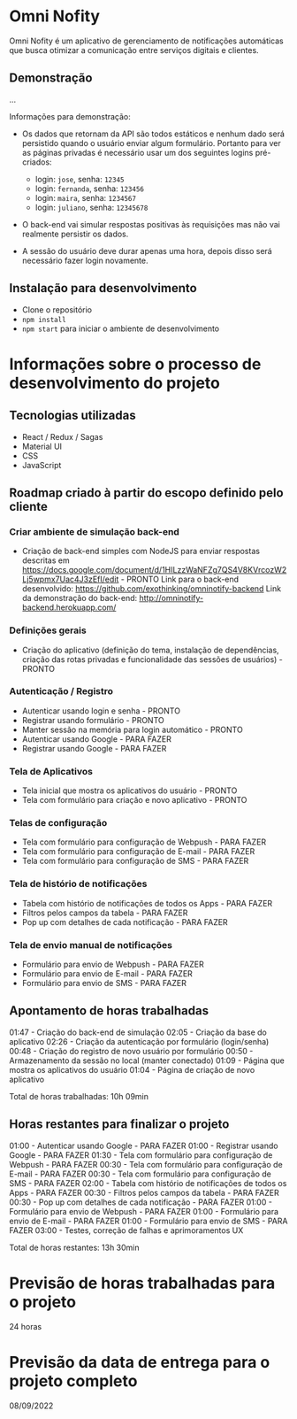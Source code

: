 # Omni Nofity

Omni Nofity é um aplicativo de gerenciamento de notificações automáticas que busca otimizar a comunicação entre serviços digitais e clientes.

## Demonstração
...

Informações para demonstração:

- Os dados que retornam da API são todos estáticos e nenhum dado será persistido quando o usuário enviar algum formulário. Portanto para ver as páginas privadas é necessário usar um dos seguintes logins pré-criados: 
  - login: `jose`, senha: `12345`
  - login: `fernanda`, senha: `123456`
  - login: `maira`, senha: `1234567`
  - login: `juliano`, senha: `12345678`

- O back-end vai simular respostas positivas às requisições mas não vai realmente persistir os dados.
- A sessão do usuário deve durar apenas uma hora, depois disso será necessário fazer login novamente.

## Instalação para desenvolvimento
- Clone o repositório
- `npm install`
- `npm start` para iniciar o ambiente de desenvolvimento

# Informações sobre o processo de desenvolvimento do projeto

## Tecnologias utilizadas
- React / Redux / Sagas
- Material UI
- CSS
- JavaScript
  
## Roadmap criado à partir do escopo definido pelo cliente
### Criar ambiente de simulação back-end
  * Criação de back-end simples com NodeJS para enviar respostas descritas em https://docs.google.com/document/d/1HILzzWaNFZg7QS4V8KVrcozW2Lj5wpmx7Uac4J3zEfI/edit - PRONTO
Link para o back-end desenvolvido: https://github.com/exothinking/omninotify-backend
Link da demonstração do back-end: http://omninotify-backend.herokuapp.com/

### Definições gerais
  * Criação do aplicativo (definição do tema, instalação de dependências, criação das rotas privadas e funcionalidade das sessões de usuários) - PRONTO

### Autenticação / Registro
  * Autenticar usando login e senha - PRONTO
  * Registrar usando formulário - PRONTO
  * Manter sessão na memória para login automático - PRONTO
  * Autenticar usando Google - PARA FAZER
  * Registrar usando Google - PARA FAZER

### Tela de Aplicativos
  * Tela inicial que mostra os aplicativos do usuário - PRONTO
  * Tela com formulário para criação e novo aplicativo - PRONTO

### Telas de configuração
  * Tela com formulário para configuração de Webpush - PARA FAZER
  * Tela com formulário para configuração de E-mail - PARA FAZER
  * Tela com formulário para configuração de SMS - PARA FAZER

### Tela de histório de notificações
  * Tabela com histório de notificações de todos os Apps - PARA FAZER
  * Filtros pelos campos da tabela - PARA FAZER
  * Pop up com detalhes de cada notificação - PARA FAZER

### Tela de envio manual de notificações
  * Formulário para envio de Webpush - PARA FAZER
  * Formulário para envio de E-mail - PARA FAZER
  * Formulário para envio de SMS - PARA FAZER

## Apontamento de horas trabalhadas
01:47 - Criação do back-end de simulação
02:05 - Criação da base do aplicativo
02:26 - Criação da autenticação por formulário (login/senha)
00:48 - Criação do registro de novo usuário por formulário
00:50 - Armazenamento da sessão no local (manter conectado)
01:09 - Página que mostra os aplicativos do usuário
01:04 - Página de criação de novo aplicativo

Total de horas trabalhadas: 10h 09min

## Horas restantes para finalizar o projeto
01:00 - Autenticar usando Google - PARA FAZER
01:00 - Registrar usando Google - PARA FAZER
01:30 - Tela com formulário para configuração de Webpush - PARA FAZER
00:30 - Tela com formulário para configuração de E-mail - PARA FAZER
00:30 - Tela com formulário para configuração de SMS - PARA FAZER
02:00 - Tabela com histório de notificações de todos os Apps - PARA FAZER
00:30 - Filtros pelos campos da tabela - PARA FAZER
00:30 - Pop up com detalhes de cada notificação - PARA FAZER
01:00 - Formulário para envio de Webpush - PARA FAZER
01:00 - Formulário para envio de E-mail - PARA FAZER
01:00 - Formulário para envio de SMS - PARA FAZER
03:00 - Testes, correção de falhas e aprimoramentos UX

Total de horas restantes: 13h 30min

# Previsão de horas trabalhadas para o projeto
24 horas
# Previsão da data de entrega para o projeto completo
08/09/2022